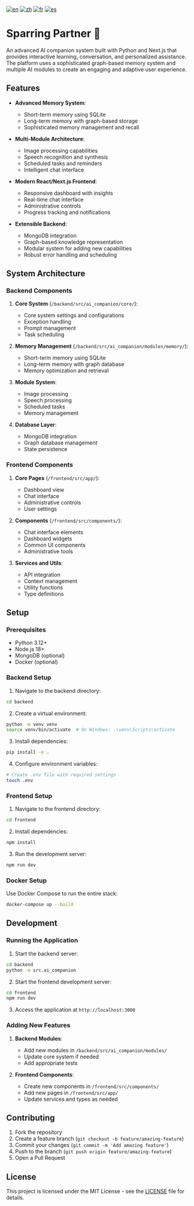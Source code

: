 [![en](https://img.shields.io/badge/lang-en-red.svg)](https://github.com/pogjester/sparring-Partner/blob/main/README.md)
[![zh](https://img.shields.io/badge/lang-zh-green.svg)](https://github.com/pogjester/sparring-Partner/blob/main/README.zh.md)
[![fr](https://img.shields.io/badge/lang-fr-blue.svg)](https://github.com/pogjester/sparring-Partner/blob/main/README.fr.md)
[![es](https://img.shields.io/badge/lang-es-yellow.svg)](https://github.com/pogjester/sparring-Partner/blob/main/README.es.md)

# Sparring Partner 🤖

An advanced AI companion system built with Python and Next.js that provides interactive learning, conversation, and personalized assistance. The platform uses a sophisticated graph-based memory system and multiple AI modules to create an engaging and adaptive user experience.

## Features

- **Advanced Memory System**:
  - Short-term memory using SQLite
  - Long-term memory with graph-based storage
  - Sophisticated memory management and recall
- **Multi-Module Architecture**:

  - Image processing capabilities
  - Speech recognition and synthesis
  - Scheduled tasks and reminders
  - Intelligent chat interface

- **Modern React/Next.js Frontend**:

  - Responsive dashboard with insights
  - Real-time chat interface
  - Administrative controls
  - Progress tracking and notifications

- **Extensible Backend**:
  - MongoDB integration
  - Graph-based knowledge representation
  - Modular system for adding new capabilities
  - Robust error handling and scheduling

## System Architecture

### Backend Components

1. **Core System** (`/backend/src/ai_companion/core/`):

   - Core system settings and configurations
   - Exception handling
   - Prompt management
   - Task scheduling

2. **Memory Management** (`/backend/src/ai_companion/modules/memory/`):

   - Short-term memory using SQLite
   - Long-term memory with graph database
   - Memory optimization and retrieval

3. **Module System**:

   - Image processing
   - Speech processing
   - Scheduled tasks
   - Memory management

4. **Database Layer**:
   - MongoDB integration
   - Graph database management
   - State persistence

### Frontend Components

1. **Core Pages** (`/frontend/src/app/`):

   - Dashboard view
   - Chat interface
   - Administrative controls
   - User settings

2. **Components** (`/frontend/src/components/`):

   - Chat interface elements
   - Dashboard widgets
   - Common UI components
   - Administrative tools

3. **Services and Utils**:
   - API integration
   - Context management
   - Utility functions
   - Type definitions

## Setup

### Prerequisites

- Python 3.12+
- Node.js 18+
- MongoDB (optional)
- Docker (optional)

### Backend Setup

1. Navigate to the backend directory:

```bash
cd backend
```

2. Create a virtual environment:

```bash
python -m venv venv
source venv/bin/activate  # On Windows: .\venv\Scripts\activate
```

3. Install dependencies:

```bash
pip install -e .
```

4. Configure environment variables:

```bash
# Create .env file with required settings
touch .env
```

### Frontend Setup

1. Navigate to the frontend directory:

```bash
cd frontend
```

2. Install dependencies:

```bash
npm install
```

3. Run the development server:

```bash
npm run dev
```

### Docker Setup

Use Docker Compose to run the entire stack:

```bash
docker-compose up --build
```

## Development

### Running the Application

1. Start the backend server:

```bash
cd backend
python -m src.ai_companion
```

2. Start the frontend development server:

```bash
cd frontend
npm run dev
```

3. Access the application at `http://localhost:3000`

### Adding New Features

1. **Backend Modules**:

   - Add new modules in `/backend/src/ai_companion/modules/`
   - Update core system if needed
   - Add appropriate tests

2. **Frontend Components**:
   - Create new components in `/frontend/src/components/`
   - Add new pages in `/frontend/src/app/`
   - Update services and types as needed

## Contributing

1. Fork the repository
2. Create a feature branch (`git checkout -b feature/amazing-feature`)
3. Commit your changes (`git commit -m 'Add amazing feature'`)
4. Push to the branch (`git push origin feature/amazing-feature`)
5. Open a Pull Request

## License

This project is licensed under the MIT License - see the [LICENSE](LICENSE) file for details.
